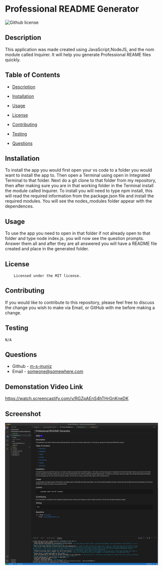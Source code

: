 # Professional README Generator 
![Github license](https://img.shields.io/badge/license-MIT-mediumblue.svg)
## Description
This application was made created  using JavaScript,NodeJS, and the nom module called Inquirer.  It will help you generate Professional REAME files quickly.

## Table of Contents
* [Description](#description)
* [Installation](#installation)
* [Usage](#usage)

* [License](#license)

* [Contributing](#contributing)
* [Testing](#testing)
* [Questions](#questions)


## Installation
To install the app you would first open your vs code to a folder you would want to install the app to. Then open a Terminal using open in Integrated Terminal to that folder. Next do a git clone to that folder from my repository, then after making sure you are in that working folder in the Terminal install the module called Inquirer. To install you will need to type npm install, this will read the required information from the package.json file and install the required modules. You will see the nodes_modules folder appear with the dependences.  
## Usage
To use the app you need to open in that folder if not already open to that folder and type node index.js. you will now see the question prompts. Answer them all and after they are all answered you will have a README file created and place in the generated folder.
## License
        Licensed under the MIT license.
## Contributing
If you would like to  contribute to this repository, please feel free to discuss the change you wish to make via Email, or GitHub with me before making a change.
## Testing
```
N/A
```
## Questions
* Github - [m-s-muniz](https://github.com/m-s-muniz/)
* Email - someone@somewhere.com


## Demonstation Video Link
https://watch.screencastify.com/v/RGZpAEnS4hTHrGnKneDK

## Screenshot
![Alt text](./images/generatedREADME%20screenshot.png)
